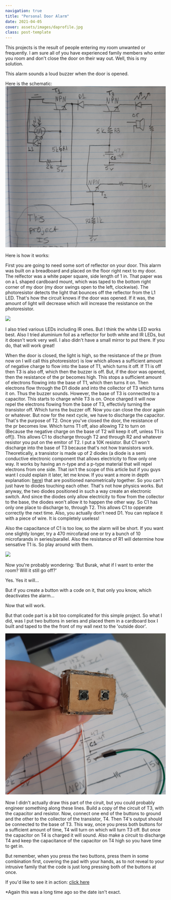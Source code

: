 ```yaml
---
navigation: true
title: "Personal Door Alarm"
date: 2021-04-05
cover: assets/images/daprofile.jpg
class: post-template
---
```


This projects is the result of people entering my room unwanted or frequently. I am sure all of you have experienced family members who enter you room and don't close the door on their way out. Well, this is my solution. 

This alarm sounds a loud buzzer when the door is opened. 

Here is the schematic: 
![schematic](assets/images/dooralarm.jpg)

Here is how it works:

First you are going to need some sort of reflector on your door. This alarm was built on a breadboard and placed on the floor right next to my door. The relfector was a white paper square, side length of 1 in. That paper was on a L shaped cardboard mount, which was taped to the bottom right corner of my door \(my door swings open to the left, clockwise\). The photoresistor detects the light that bounces off the reflector from the L1 LED. That's how the circuit knows if the door was opened. If it was, the amount of light will decrease which will increase the resistance on the photoresistor. 

![](assets/images/da1.jpg)

I also tried various LEDs including IR ones. But I think the white LED works best. Also I tried aluminium foil as a reflector for both white and IR LEDs, but it doesn't work very well. I also didn't have a small mirror to put there. If you do, that will work great!

When the door is closed, the light is high, so the resistance of the pr \(from now on I will call this photoresistor\) is low which allows a sufficient amount of negative charge to flow into the base of T1, which turns it off. If T1 is off then T3 is also off, which then the buzzer is off. But, if the door was opened, then the resistance of the pr becomes high. This stops a sufficient amount of electrons flowing into the base of T1, which then turns it on. Then electrons flow through the D1 diode and into the collector of T3 which turns it on. Thus the buzzer sounds. However, the base of T3 is connected to a capacitor. This starts to charge while T3 is on. Once charged it will now repel the electrons flowing from the base of T3, effectivly turning the transistor off. Which turns the buzzer off. Now you can close the door again or whatever. But now for the next cycle, we have to discharge the capacitor. That's the purpose of T2. Once you've closed the door, the resistance of the pr becomes low. Which turns T1 off, also allowing T2 to turn on \(Because the negative charge on the base of T2 will keep it off, unless T1 is off]). This allows C1 to discharge through T2 and through R2 and whatever resistor you put on the emitor of T2. I put a 10K resistor. But C1 won't discharge into the base of T3 because that's not how transistors work. Theoretically, a transistor is made up of 2 diodes \(a diode is a semi conductive electronic component that allows electricity to flow only one way. It works by having an n-type and a p-type material that will repel electrons from one side. That isn't the scope of this article but if you guys want I could explain it later, let me know. If you want a more in depth explanation: [here](https://www.explainthatstuff.com/howtransistorswork.html)\) that are positioned nanometrically together. So you can't just have to diodes touching each other. That's not how physics works. But anyway, the two diodes positioned in such a way create an electronic switch. And since the diodes only allow electricity to flow from the collector to the base, the diodes won't allow it to happen the other way. So C1 has only one place to discharge to, through T2. This allows C1 to opperate correctly the next time. Also, you actually don't need D1. You can replace it with a piece of wire. It is completely useless! 

Also the capacitance of C1 is too low, so the alarm will be short. If you want one slightly longer, try a 470 mircofarad one or try a bunch of 10 microfarands in series/parallel. Also the resistance of R1 will determine how sensative T1 is. So play around with them. 

![](assets/images/d2.jpg)

Now you're probably wondering: 'But Burak, what if I want to enter the room? Will it still go off?'

Yes. Yes it will...

But if you create a button with a code on it, that only you know, which deactivates the alarm...

Now that will work. 

But that code part is a bit too complicated for this simple project. So what I did, was I put two buttons in series and placed them in a cardboard box I built and taped to the the front of my wall next to the 'outside door'.

![Pad](assets/images/da3.jpg)

Now I didn't actually draw this part of the ciruit, but you could probably engineer something along these lines. Build a copy of the circuit of T3, with the capacitor and resistor. Now, connect one end of the buttons to ground and the other to the collector of the transistor, T4. Then T4's output should be connected to the base of T3. This way, once you press both buttons for a sufficient amount of time, T4 will turn on which will turn T3 off. But once the capacitor on T4 is charged it will sound. Also make a circuit to discharge T4 and keep the capacitance of the capacitor on T4 high so you have time to get in. 

But remember, when you press the two buttons, press them in some combination first, covering the pad with your hands, as to not reveal to your intrusive family that the code is just long pressing both of the buttons at once. 

If you'd like to see it in action: [click here](https://www.youtube.com/shorts/vv188zN3ZNo)


















*Again this was a long time ago so the date isn't exact.
